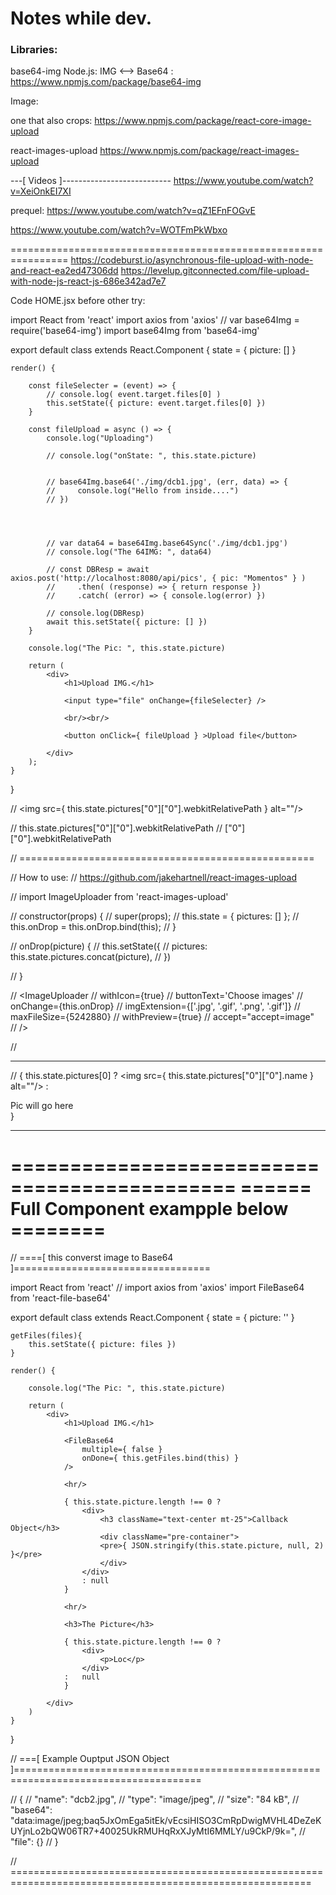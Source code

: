# Notes while dev.


### Libraries:

base64-img
Node.js: IMG <--> Base64 : https://www.npmjs.com/package/base64-img




Image: 

one that also crops:
https://www.npmjs.com/package/react-core-image-upload


react-images-upload
https://www.npmjs.com/package/react-images-upload




---[ Videos ]---------------------------
https://www.youtube.com/watch?v=XeiOnkEI7XI

prequel: https://www.youtube.com/watch?v=qZ1EFnFOGvE



https://www.youtube.com/watch?v=WOTFmPkWbxo



================================================================
https://codeburst.io/asynchronous-file-upload-with-node-and-react-ea2ed47306dd
https://levelup.gitconnected.com/file-upload-with-node-js-react-js-686e342ad7e7

Code HOME.jsx before other try:  

import React from 'react'
import axios from 'axios'
// var base64Img = require('base64-img')
import base64Img from 'base64-img'


 
export default class extends React.Component {
    state = { picture: [] }
	
    
    render() {

        const fileSelecter = (event) => {
            // console.log( event.target.files[0] )
            this.setState({ picture: event.target.files[0] })
        }

        const fileUpload = async () => {
            console.log("Uploading")

            // console.log("onState: ", this.state.picture)


            // base64Img.base64('./img/dcb1.jpg', (err, data) => {
            //     console.log("Hello from inside....")
            // })




            // var data64 = base64Img.base64Sync('./img/dcb1.jpg')
            // console.log("The 64IMG: ", data64)

            // const DBResp = await axios.post('http://localhost:8080/api/pics', { pic: "Momentos" } )
            //     .then( (response) => { return response })
            //     .catch( (error) => { console.log(error) })

            // console.log(DBResp)
            await this.setState({ picture: [] })
        }

        console.log("The Pic: ", this.state.picture)

        return (
            <div>
                <h1>Upload IMG.</h1>
            
                <input type="file" onChange={fileSelecter} />

                <br/><br/>

                <button onClick={ fileUpload } >Upload file</button>

            </div>
        );
    }
}




// <img src={ this.state.pictures["0"]["0"].webkitRelativePath } alt=""/>

// this.state.pictures["0"]["0"].webkitRelativePath
// ["0"]["0"].webkitRelativePath




// ===================================================

// How to use: 
// https://github.com/jakehartnell/react-images-upload


// import ImageUploader from 'react-images-upload'

// constructor(props) {
//     super(props);
//     this.state = { pictures: [] };
//     this.onDrop = this.onDrop.bind(this);
// }

// onDrop(picture) {
//     this.setState({
//         pictures: this.state.pictures.concat(picture),
//     })
    
// }


// <ImageUploader
//     withIcon={true}
//     buttonText='Choose images'
//     onChange={this.onDrop}
//     imgExtension={['.jpg', '.gif', '.png', '.gif']}
//     maxFileSize={5242880}
//     withPreview={true}
//     accept="accept=image"	
// />

// <hr/>

// { this.state.pictures[0] ? <img src={ this.state.pictures["0"]["0"].name } alt=""/> : <div>Pic will go here</div> }



 * * * * * * * * * * * * * * * * * * * * * * * * * * * * *


=============================================
====== Full Component exampple below ========
=============================================


// ====[ this converst image to Base64 ]==================================

import React from 'react'
// import axios from 'axios'
import FileBase64 from 'react-file-base64'

export default class extends React.Component {
    state = { picture: '' }

    getFiles(files){
        this.setState({ picture: files })
    }

    render() {

        console.log("The Pic: ", this.state.picture)

        return (
            <div>
                <h1>Upload IMG.</h1>
            
                <FileBase64
                    multiple={ false }
                    onDone={ this.getFiles.bind(this) } 
                />
            
                <hr/>
            
                { this.state.picture.length !== 0 ?
                    <div>
                        <h3 className="text-center mt-25">Callback Object</h3>
                        <div className="pre-container">
                        <pre>{ JSON.stringify(this.state.picture, null, 2) }</pre>
                        </div>
                    </div>
                    : null 
                }
            
                <hr/>
            
                <h3>The Picture</h3>
            
                { this.state.picture.length !== 0 ?  
                    <div>
                        <p>Loc</p>
                    </div>
                :   null 
                }
            
            </div> 
        )
    }
}






// ===[  Example Ouptput JSON Object ]======================================================================================

// {
//     "name": "dcb2.jpg",
//     "type": "image/jpeg",
//     "size": "84 kB",
//     "base64": "data:image/jpeg;baq5JxOmEga5itEk/vEcsiHISO3CmRpDwigMVHL4DeZeKUYjnLo2bQW06TR7+40025UkRMUHqRxXJyMtI6MMLY/u9CkP/9k=",
//     "file": {}
// }

// ==========================================================================================================